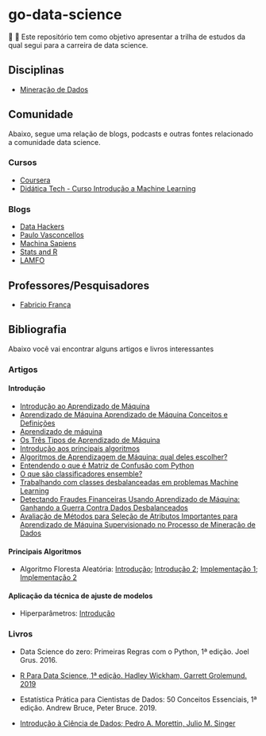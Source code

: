 # go-data-science
:school_satchel: :rocket: Este repositório tem como objetivo apresentar a trilha de estudos da qual segui para a carreira de data science.

## Disciplinas 

- [Mineração de Dados](http://professor.ufabc.edu.br/~ronaldo.prati/DataMining/)

## Comunidade

Abaixo, segue uma relação de blogs, podcasts e outras fontes relacionado a comunidade data science.

### Cursos

- [Coursera](https://pt.coursera.org/specializations/jhu-data-science)
- [Didática Tech - Curso Introdução a Machine Learning](https://www.youtube.com/watch?v=ID5Ui22F8HQ&list=PLyqOvdQmGdTSqkutrKDaVJlEv-ui1MyK4)

### Blogs

- [Data Hackers](https://medium.com/data-hackers)
- [Paulo Vasconcellos](https://paulovasconcellos.com.br)
- [Machina Sapiens](https://medium.com/machina-sapiens)
- [Stats and R](https://www.statsandr.com/blog/)
- [LAMFO](https://lamfo-unb.github.io/)

## Professores/Pesquisadores

- [Fabricio França](https://folivetti.github.io)

## Bibliografia

Abaixo você vai encontrar alguns artigos e livros interessantes

### Artigos

#### Introdução

- [Introdução ao Aprendizado de Máquina](https://medium.com/@avinicius.adorno/introdu%C3%A7%C3%A3o-a-aprendizado-de-m%C3%A1quina-e39ec5ef459b)
- [Aprendizado de Máquina Aprendizado de Máquina Conceitos e Definições](http://dcm.ffclrp.usp.br/~augusto/teaching/ami/AM-I-Conceitos-Definicoes.pdf)
- [Aprendizado de máquina](https://stanford.edu/~shervine/l/pt/teaching/cs-229/)
- [Os Três Tipos de Aprendizado de Máquina](https://lamfo-unb.github.io/2017/07/27/tres-tipos-am/)
- [Introdução aos principais algoritmos](https://medium.com/@cristianofurquim/10-algoritmos-de-aprendizagem-de-m%C3%A1quinas-machine-learning-que-voc%C3%AA-precisa-saber-c49f9eefe319)
- [Algoritmos de Aprendizagem de Máquina: qual deles escolher?](https://medium.com/machina-sapiens/algoritmos-de-aprendizagem-de-m%C3%A1quina-qual-deles-escolher-67040ad68737)
- [Entendendo o que é Matriz de Confusão com Python](https://medium.com/data-hackers/entendendo-o-que-%C3%A9-matriz-de-confus%C3%A3o-com-python-114e683ec509)
- [O que são classificadores ensemble?](https://lamfo-unb.github.io/2017/09/27/BaggingVsBoosting/)
- [Trabalhando com classes desbalanceadas em problemas Machine Learning](https://medium.com/@tatianaesc/trabalhando-com-classes-desbalanceadas-em-problemas-machine-learning-29ee8db4a049)
- [Detectando Fraudes Financeiras Usando Aprendizado de Máquina: Ganhando a Guerra Contra Dados Desbalanceados](https://medium.com/ensina-ai/detectando-fraudes-financeiras-usando-aprendizado-de-m%C3%A1quina-ganhando-a-guerra-contra-dados-3280893d09cb)
- [Avaliação de Métodos para Seleção de Atributos Importantes para Aprendizado de Máquina Supervisionado no Processo de Mineração de Dados](http://sites.labic.icmc.usp.br/aparmezan/publications/pdf/BIBLIOTECA_000_RT_002.pdf)

#### Principais Algoritmos 

- Algoritmo Floresta Aleatória: [Introdução](https://medium.com/machina-sapiens/o-algoritmo-da-floresta-aleat%C3%B3ria-3545f6babdf8); [Introdução 2](http://web.tecnico.ulisboa.pt/ana.freitas/bioinformatics.ath.cx/bioinformatics.ath.cx/indexf23d.html?id); [Implementação 1](https://www.mql5.com/pt/articles/3856); [Implementação 2](https://www.vooo.pro/insights/um-tutorial-completo-sobre-a-modelagem-baseada-em-tree-arvore-do-zero-em-r-python/)

#### Aplicação da técnica de ajuste de modelos

- Hiperparâmetros: [Introdução](https://medium.com/data-hackers/otimizando-os-hiperpar%C3%A2metros-621de5e9be37)

### Livros

- Data Science do zero: Primeiras Regras com o Python, 1ª edição. Joel Grus. 2016.

- [R Para Data Science, 1ª edição.  Hadley Wickham, Garrett Grolemund. 2019](https://r4ds.had.co.nz/)

- Estatística Prática para Cientistas de Dados: 50 Conceitos Essenciais, 1ª edição. Andrew Bruce, Peter Bruce. 2019.

- [Introdução à Ciência de Dados; Pedro A. Morettin, Julio M. Singer](hhttps://www.ime.usp.br/~jmsinger/MorettinSinger/cdados2020jun21.pdf)
